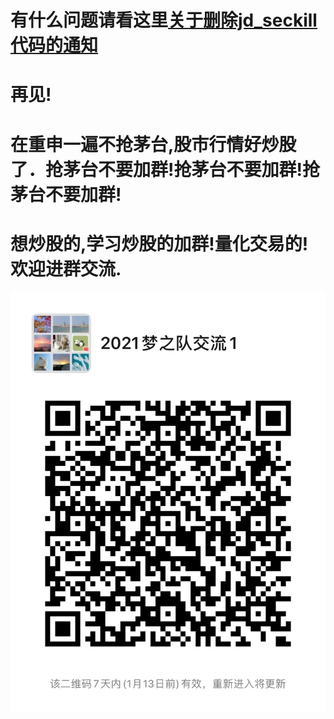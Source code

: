 # 有什么问题请看这里[关于删除jd_seckill代码的通知](https://github.com/huanghyw/jd_seckill/tree/main)
# 再见!
# 在重申一遍不抢茅台,股市行情好炒股了．抢茅台不要加群!抢茅台不要加群!抢茅台不要加群!
# 想炒股的,学习炒股的加群!量化交易的!欢迎进群交流.


<img src='https://github.com/ChinaVolvocars/flutter_saas/blob/master/weichat/x2.jpg?size=140'>
